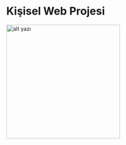 # Kişisel Web Projesi

<img src="./meet-me-opl/assets/img/about/about-1.jpg" alt="alt yazı" width="300">
